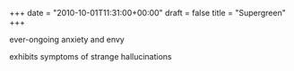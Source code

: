 +++
date = "2010-10-01T11:31:00+00:00"
draft = false
title = "Supergreen"
+++
<p>ever-ongoing anxiety and envy</p>&#13;
<p>exhibits symptoms of strange hallucinations</p> 
